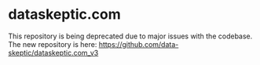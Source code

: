 # dataskeptic.com

This repository is being deprecated due to major issues with the codebase.  The new repository is here: https://github.com/data-skeptic/dataskeptic.com_v3

